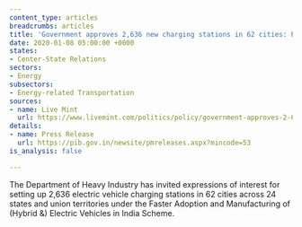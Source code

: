 ```yaml
---
content_type: articles
breadcrumbs: articles
title: 'Government approves 2,636 new charging stations in 62 cities: Prakash Javadekar'
date: 2020-01-08 05:00:00 +0000
states:
- Center-State Relations
sectors:
- Energy
subsectors:
- Energy-related Transportation
sources:
- name: Live Mint
  url: https://www.livemint.com/politics/policy/government-approves-2-636-new-charging-stations-in-62-cities-prakash-javadekar-11578076280181.html
details:
- name: Press Release
  url: https://pib.gov.in/newsite/pmreleases.aspx?mincode=53
is_analysis: false

---
```

The Department of Heavy Industry has invited expressions of interest for setting up 2,636 electric vehicle charging stations in 62 cities across 24 states and union territories under the Faster Adoption and Manufacturing of (Hybrid &) Electric Vehicles in India Scheme.
